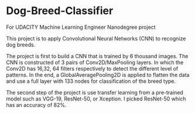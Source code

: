 # Dog-Breed-Classifier
For UDACITY Machine Learning Engineer Nanodegree project

This project is to apply Convolutional Neural Networks (CNN) to recognize dog breeds.

The project is first to build a CNN that is trained by 6 thousand images. The CNN is constructed of 3 pairs of Conv2D/MaxPooling layers. In which the Conv2D has 16,32, 64 filters respectively to detect the different level of patterns. In the end, a GlobalAveragePooling2D is applied to flatten the data and use a full layer with 133 nodes for classification of the breed type.

The second step of the project is use transfer learning from a pre-trained model such as VGG-19, ResNet-50, or Xception. I picked ResNet-50 which has an accuracy of 82%.

